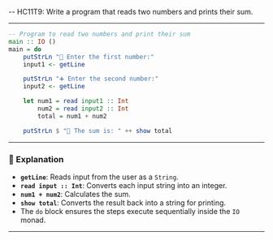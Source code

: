 -- HC11T9: Write a program that reads two numbers and prints their sum.


---



```haskell
-- Program to read two numbers and print their sum
main :: IO ()
main = do
    putStrLn "🔢 Enter the first number:"
    input1 <- getLine

    putStrLn "➕ Enter the second number:"
    input2 <- getLine

    let num1 = read input1 :: Int
        num2 = read input2 :: Int
        total = num1 + num2

    putStrLn $ "🧮 The sum is: " ++ show total
```

---

### 🧠 Explanation

- **`getLine`**: Reads input from the user as a `String`.
- **`read input :: Int`**: Converts each input string into an integer.
- **`num1 + num2`**: Calculates the sum.
- **`show total`**: Converts the result back into a string for printing.
- The `do` block ensures the steps execute sequentially inside the `IO` monad.

---

